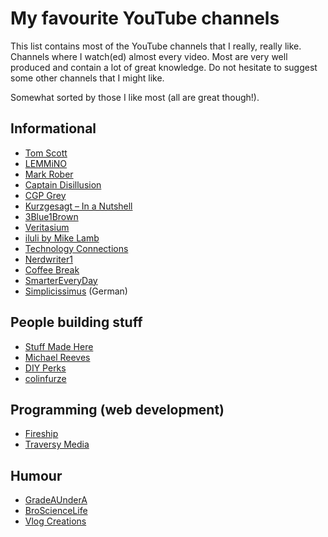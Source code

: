 # My favourite YouTube channels

This list contains most of the YouTube channels that I really, really like. Channels where I watch(ed) almost every video. Most are very well produced and contain a lot of great knowledge. Do not hesitate to suggest some other channels that I might like.

Somewhat sorted by those I like most (all are great though!).

## Informational

- [Tom Scott](https://www.youtube.com/c/TomScottGo)
- [LEMMiNO](https://www.youtube.com/c/LEMMiNO)
- [Mark Rober](https://www.youtube.com/c/MarkRober)
- [Captain Disillusion](https://www.youtube.com/c/CaptainDisillusion)
- [CGP Grey](https://www.youtube.com/greymatter)
- [Kurzgesagt – In a Nutshell](https://www.youtube.com/c/inanutshell)
- [3Blue1Brown](https://www.youtube.com/c/3blue1brown)
- [Veritasium](https://www.youtube.com/c/veritasium)
- [iluli by Mike Lamb](https://www.youtube.com/c/ilulibyMikeLamb)
- [Technology Connections](https://www.youtube.com/c/TechnologyConnections)
- [Nerdwriter1](https://www.youtube.com/user/Nerdwriter1)
- [Coffee Break](https://www.youtube.com/c/CoffeeBreaks)
- [SmarterEveryDay](https://www.youtube.com/c/smartereveryday)
- [Simplicissimus](https://www.youtube.com/c/Simplicissimus2) (German)

## People building stuff

- [Stuff Made Here](https://www.youtube.com/c/StuffMadeHere)
- [Michael Reeves](https://www.youtube.com/c/MichaelReeves)
- [DIY Perks](https://www.youtube.com/c/DIYPerks)
- [colinfurze](https://www.youtube.com/c/colinfurze)

## Programming (web development)

- [Fireship](https://www.youtube.com/c/AngularFirebase)
- [Traversy Media](https://www.youtube.com/c/TraversyMedia)

## Humour

- [GradeAUnderA](https://www.youtube.com/user/GradeAUnderA)
- [BroScienceLife ](https://www.youtube.com/user/BroScienceLife)
- [Vlog Creations](https://www.youtube.com/c/VlogCreations/)
